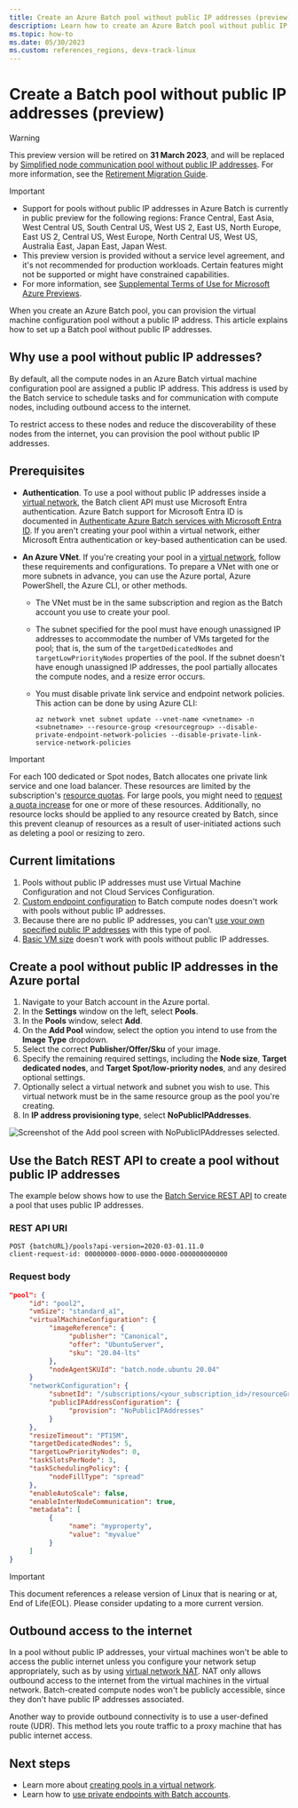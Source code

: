 ```yaml
---
title: Create an Azure Batch pool without public IP addresses (preview)
description: Learn how to create an Azure Batch pool without public IP addresses.
ms.topic: how-to
ms.date: 05/30/2023
ms.custom: references_regions, devx-track-linux
---
```


# Create a Batch pool without public IP addresses (preview)

> [!WARNING]
> This preview version will be retired on **31 March 2023**, and will be replaced by
> [Simplified node communication pool without public IP addresses](simplified-node-communication-pool-no-public-ip.md).
> For more information, see the [Retirement Migration Guide](batch-pools-without-public-ip-addresses-classic-retirement-migration-guide.md).

> [!IMPORTANT]
> - Support for pools without public IP addresses in Azure Batch is currently in public preview for the following regions: France Central, East Asia, West Central US, South Central US, West US 2, East US, North Europe, East US 2, Central US, West Europe, North Central US, West US, Australia East, Japan East, Japan West.
> - This preview version is provided without a service level agreement, and it's not recommended for production workloads. Certain features might not be supported or might have constrained capabilities.
> - For more information, see [Supplemental Terms of Use for Microsoft Azure Previews](https://azure.microsoft.com/support/legal/preview-supplemental-terms/).

When you create an Azure Batch pool, you can provision the virtual machine configuration pool without a public IP address. This article explains how to set up a Batch pool without public IP addresses.

## Why use a pool without public IP addresses?

By default, all the compute nodes in an Azure Batch virtual machine configuration pool are assigned a public IP address. This address is used by the Batch service to schedule tasks and for communication with compute nodes, including outbound access to the internet.

To restrict access to these nodes and reduce the discoverability of these nodes from the internet, you can provision the pool without public IP addresses.

## Prerequisites

- **Authentication**. To use a pool without public IP addresses inside a [virtual network](./batch-virtual-network.md), the Batch client API must use Microsoft Entra authentication. Azure Batch support for Microsoft Entra ID is documented in [Authenticate Azure Batch services with Microsoft Entra ID](batch-aad-auth.md). If you aren't creating your pool within a virtual network, either Microsoft Entra authentication or key-based authentication can be used.

- **An Azure VNet**. If you're creating your pool in a [virtual network](batch-virtual-network.md), follow these  requirements and configurations. To prepare a VNet with one or more subnets in advance, you can use the Azure portal, Azure PowerShell, the Azure CLI, or other methods.

  - The VNet must be in the same subscription and region as the Batch account you use to create your pool.

  - The subnet specified for the pool must have enough unassigned IP addresses to accommodate the number of VMs targeted for the pool; that is, the sum of the `targetDedicatedNodes` and `targetLowPriorityNodes` properties of the pool. If the subnet doesn't have enough unassigned IP addresses, the pool partially allocates the compute nodes, and a resize error occurs.

  - You must disable private link service and endpoint network policies. This action can be done by using Azure CLI:

    `az network vnet subnet update --vnet-name <vnetname> -n <subnetname> --resource-group <resourcegroup> --disable-private-endpoint-network-policies --disable-private-link-service-network-policies`

> [!IMPORTANT]
> For each 100 dedicated or Spot nodes, Batch allocates one private link service and one load balancer. These resources are limited by the subscription's [resource quotas](../azure-resource-manager/management/azure-subscription-service-limits.md). For large pools, you might need to [request a quota increase](batch-quota-limit.md#increase-a-quota) for one or more of these resources. Additionally, no resource locks should be applied to any resource created by Batch, since this prevent cleanup of resources as a result of user-initiated actions such as deleting a pool or resizing to zero.

## Current limitations

1. Pools without public IP addresses must use Virtual Machine Configuration and not Cloud Services Configuration.
1. [Custom endpoint configuration](pool-endpoint-configuration.md) to Batch compute nodes doesn't work with pools without public IP addresses.
1. Because there are no public IP addresses, you can't [use your own specified public IP addresses](create-pool-public-ip.md) with this type of pool.
1. [Basic VM size](../virtual-machines/sizes-previous-gen.md#basic-a) doesn't work with pools without public IP addresses.

## Create a pool without public IP addresses in the Azure portal

1. Navigate to your Batch account in the Azure portal.
1. In the **Settings** window on the left, select **Pools**.
1. In the **Pools** window, select **Add**.
1. On the **Add Pool** window, select the option you intend to use from the **Image Type** dropdown.
1. Select the correct **Publisher/Offer/Sku** of your image.
1. Specify the remaining required settings, including the **Node size**, **Target dedicated nodes**, and **Target Spot/low-priority nodes**, and any desired optional settings.
1. Optionally select a virtual network and subnet you wish to use. This virtual network must be in the same resource group as the pool you're creating.
1. In **IP address provisioning type**, select **NoPublicIPAddresses**.

![Screenshot of the Add pool screen with NoPublicIPAddresses selected.](./media/batch-pool-no-public-ip-address/create-pool-without-public-ip-address.png)

## Use the Batch REST API to create a pool without public IP addresses

The example below shows how to use the [Batch Service REST API](/rest/api/batchservice/pool/add) to create a pool that uses public IP addresses.

### REST API URI

```http
POST {batchURL}/pools?api-version=2020-03-01.11.0
client-request-id: 00000000-0000-0000-0000-000000000000
```

### Request body

```json
"pool": {
     "id": "pool2",
     "vmSize": "standard_a1",
     "virtualMachineConfiguration": {
          "imageReference": {
               "publisher": "Canonical",
               "offer": "UbuntuServer",
               "sku": "20.04-lts"
          },
          "nodeAgentSKUId": "batch.node.ubuntu 20.04"
     }
     "networkConfiguration": {
          "subnetId": "/subscriptions/<your_subscription_id>/resourceGroups/<your_resource_group>/providers/Microsoft.Network/virtualNetworks/<your_vnet_name>/subnets/<your_subnet_name>",
          "publicIPAddressConfiguration": {
               "provision": "NoPublicIPAddresses"
          }
     },
     "resizeTimeout": "PT15M",
     "targetDedicatedNodes": 5,
     "targetLowPriorityNodes": 0,
     "taskSlotsPerNode": 3,
     "taskSchedulingPolicy": {
          "nodeFillType": "spread"
     },
     "enableAutoScale": false,
     "enableInterNodeCommunication": true,
     "metadata": [
          {
               "name": "myproperty",
               "value": "myvalue"
          }
     ]
}
```

> [!Important]
> This document references a release version of Linux that is nearing or at, End of Life(EOL). Please consider updating to a more current version.

## Outbound access to the internet

In a pool without public IP addresses, your virtual machines won't be able to access the public internet unless you configure your network setup appropriately, such as by using [virtual network NAT](../virtual-network/nat-gateway/nat-overview.md). NAT only allows outbound access to the internet from the virtual machines in the virtual network. Batch-created compute nodes won't be publicly accessible, since they don't have public IP addresses associated.

Another way to provide outbound connectivity is to use a user-defined route (UDR). This method lets you route traffic to a proxy machine that has public internet access.

## Next steps

- Learn more about [creating pools in a virtual network](batch-virtual-network.md).
- Learn how to [use private endpoints with Batch accounts](private-connectivity.md).
